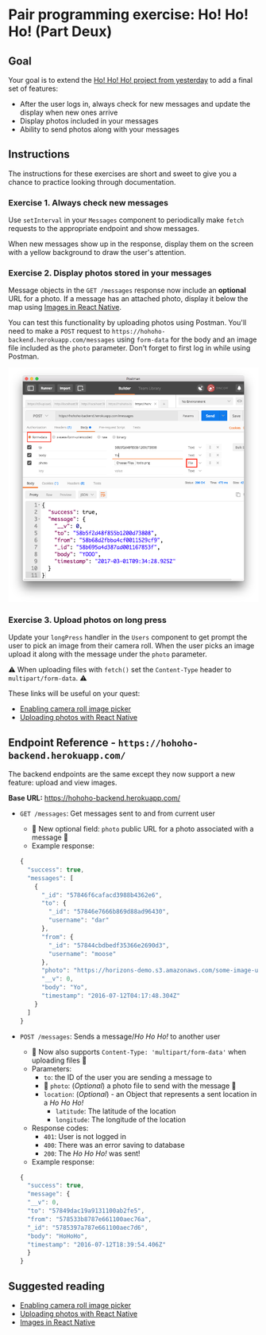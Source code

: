 # Pair programming exercise: Ho! Ho! Ho! (Part Deux)

## Goal

Your goal is to extend the [Ho! Ho! Ho! project from yesterday](../day1/hohoho)
to add a final set of features:

- After the user logs in, always check for new messages and update the display
  when new ones arrive
- Display photos included in your messages
- Ability to send photos along with your messages

## Instructions

The instructions for these exercises are short and sweet to give you a chance
to practice looking through documentation.

### Exercise 1. Always check new messages

Use `setInterval` in your `Messages` component to periodically make `fetch`
requests to the appropriate endpoint and show messages.

When new messages show up in the response, display them on the screen with a
yellow background to draw the user's attention.

### Exercise 2. Display photos stored in your messages

Message objects in the `GET /messages` response now include an **optional** URL for
a photo. If a message has an attached photo, display it below the map using
[Images in React Native](https://facebook.github.io/react-native/docs/images.html).

You can test this functionality by uploading photos using Postman.
You'll need to make a `POST` request to `https://hohoho-backend.herokuapp.com/messages`
using `form-data` for the body and an image file included as the `photo` parameter.
Don't forget to first log in while using Postman.

![](img/postman.png)


### Exercise 3. Upload photos on long press

Update your `longPress` handler in the `Users` component to get prompt the user
to pick an image from their camera roll. When the user picks an image upload
it along with the message under the `photo` parameter.

⚠️ When uploading files with `fetch()` set the `Content-Type` header
to `multipart/form-data`. ⚠️

These links will be useful on your quest:

- [Enabling camera roll image picker](https://goshakkk.name/react-native-camera-roll-image-picker/)
- [Uploading photos with React Native](http://doochik.com/2015/11/27/FormData-in-React-Native.html)

## Endpoint Reference - `https://hohoho-backend.herokuapp.com/`

The backend endpoints are the same except they now support a new feature:
upload and view images.

**Base URL:** https://hohoho-backend.herokuapp.com/

- `GET /messages`: Get messages sent to and from current user
  - 🌟 New optional field: `photo` public URL for a photo associated with a message 🌟
  - Example response:

  ```javascript
  {
    "success": true,
    "messages": [
      {
        "_id": "57846f6cafacd3988b4362e6",
        "to": {
          "_id": "57846e7666b869d88ad96430",
          "username": "dar"
        },
        "from": {
          "_id": "57844cbdbedf35366e2690d3",
          "username": "moose"
        },
        "photo": "https://horizons-demo.s3.amazonaws.com/some-image-url-here",
        "__v": 0,
        "body": "Yo",
        "timestamp": "2016-07-12T04:17:48.304Z"
      }
    ]
  }
  ```

- `POST /messages`: Sends a message/_Ho Ho Ho!_ to another user
  - 🌟 Now also supports `Content-Type: 'multipart/form-data'` when uploading
    files 🌟
  - Parameters:
    - `to`: the ID of the user you are sending a message to
    - 🌟 `photo`: (_Optional_) a photo file to send with the message 🌟
    - `location`: (_Optional_) - an Object that represents a sent location in a _Ho Ho Ho!_
      - `latitude`: The latitude of the location
      - `longitude`: The longitude of the location
  - Response codes:
    - `401`: User is not logged in
    - `400`: There was an error saving to database
    - `200`: The _Ho Ho Ho!_ was sent!
  - Example response:
  ```javascript
  {
    "success": true,
    "message": {
    "__v": 0,
    "to": "57849dac19a9131100ab2fe5",
    "from": "578533b8787e661100aec76a",
    "_id": "5785397a787e661100aec7d6",
    "body": "HoHoHo",
    "timestamp": "2016-07-12T18:39:54.406Z"
    }
  }
  ```

## Suggested reading
- [Enabling camera roll image picker](https://goshakkk.name/react-native-camera-roll-image-picker/)
- [Uploading photos with React Native](http://doochik.com/2015/11/27/FormData-in-React-Native.html)
- [Images in React Native](https://facebook.github.io/react-native/docs/images.html)
